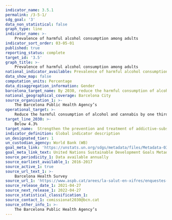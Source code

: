 ```yaml
---
indicator_name: 3.5.1
permalink: /3-5-1/
sdg_goal: '3'
data_non_statistical: false
graph_type: line
indicator_name: >-
    Prevalence of harmful alcohol consumption among adults
indicator_sort_order: 03-05-01
published: true
reporting_status: complete
target_id: '3.5'
graph_title: >-
    Prevalence of harmful alcohol consumption among adults
national_indicator_available: Prevalence of harmful alcohol consumption among adults
data_show_map: false
computation_units: Percentage
data_disaggregation_information: Gender
barcelona_target_name: By 2030, reduce the harmful consumption of alcohol and cannabis, especially in young people 
national_geographical_coverage: Barcelona City 
source_organisation_1: >-
    The Barcelona Public Health Agency’s 
operational_target: >-
    Reduce the harmful consumption of alcohol and cannabis by one third for adults and by 50% for young people, compared to the figures for 2016
target_line_2030: >-
    Below 4.3%
target_name:  Strengthen the prevention and treatment of addictive-substance abuse, including the improper use of narcotics and the harmful consumption of alcohol
indicator_definition: Global indicator description
un_designated_tier: 1
un_custodian_agency: World Bank (WB)
goal_meta_link: 'https://unstats.un.org/sdgs/metadata/files/Metadata-03-05-01.pdf'
goal_meta_link_text: United Nations Sustainable Development Goals Metadata (pdf 894kB)
source_periodicity_1: Data available annually
source_earliest_available_1: 2016-2017
source_active_1: true
source_url_text_1: >-
    Barcelona Health Survey 
source_url_1: 'https://www.aspb.cat/arees/la-salut-en-xifres/enquestes-de-salut/'
source_release_date_1: 2021-04-27
source_next_release_1: 2022-04-27
source_statistical_classification_1: 
source_contact_1: comissionat2030@bcn.cat
source_other_info_1: >-
    The Barcelona Public Health Agency’s 
---
```

